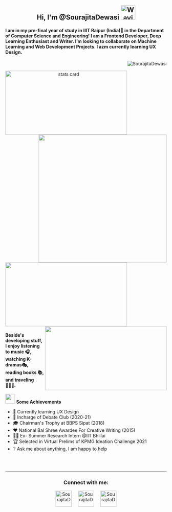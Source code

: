 <h2 align="center"> Hi, I'm @SourajitaDewasi <img src="https://raw.githubusercontent.com/nixin72/nixin72/master/wave.gif" alt="Waving hand animated gif"
         height="45"
         width="45" /></h2>
  
<h4>
I am in my pre-final year of study in IIIT Raipur (India)📍 in the Department of Computer Science and Engineering! I am a Frontend Developer, Deep Learning Enthusiast and Writer. I’m looking to collaborate on Machine Learning and Web Development Projects. I azm currently learning UX Design.
</h4>
<p align="right"> <img src="https://komarev.com/ghpvc/?username=SourajitaDewasi&label=Profile%20views&color=0e75b6&style=flat" alt="SourajitaDewasi" /> </p>
<p>
<a align= "center" href="https://github.com/SourajitaDewasi">
<img alt= "stats card" height="200px" width="380" src="https://github-readme-streak-stats.herokuapp.com/?user=SourajitaDewasi&theme=radical">
<img align="right" height="400" width="400" src="https://data.whicdn.com/images/222319615/original.gif" /> </a>
</p>
<img height="200px" width="380" src="https://github-readme-stats.vercel.app/api?username=SourajitaDewasi&count_private=true&theme=radical&show_icons=true" />

<img align="right" height = "200px" width="380" src="https://github-readme-stats.vercel.app/api/top-langs?username=SourajitaDewasi&langs_count=5&theme=radical" />        
<h4> Beside's developing stuff, I enjoy listening to music 🎧, watching K-dramas🎭, reading books 📚, and traveling 🚵🏾‍♂️. </h4>

<img src="https://media.giphy.com/media/ObNTw8Uzwy6KQ/giphy.gif" width="30px">&nbsp;**Some Achievements**
* 📔 Currently learning UX Design <br> 
* 💭 Incharge of Debate Club (2020-21) <br>
* 🎓 Chairman's Trophy at BBPS Sipat (2018) <br> 
* ❤️ National Bal Shree Awardee For Creative Writing (2015)<br> 
* 👨‍💻 Ex- Summer Research Intern @IIT Bhillai<br> 
* 🏆 Selected in Virtual Prelims of KPMG Ideation Challenge 2021<br> 
* ❔ Ask me about anything, I am happy to help<br> 
</hr>
<br><br>

<hr>
<h3 align="center">Connect with me:</h3>
<p align="center">
<a href="https://twitter.com/SourajitaD" target="blank"><img align="center" src="https://cdn-icons-png.flaticon.com/512/124/124021.png" alt="SourajitaD" height="50" width="50" /></a> &nbsp;&nbsp;&nbsp;
<a href="https://www.linkedin.com/in/sourajita-dewasi-52b3b4193/" target="blank"><img align="center" src="https://cdn-icons-png.flaticon.com/512/174/174857.png" alt="SourajitaD" height="50" width="50" /></a>&nbsp;&nbsp;&nbsp;&nbsp;
<a href="https://www.yourquote.in/sourajita-d-smae/quotes" target="blank"><img align="center" src="https://www.yourquote.in/icon512.png" alt="SourajitaD" height="50" width="50" /></a>
</p>
</hr>

<!---
SourajitaDewasi/SourajitaDewasi is a ✨ special ✨ repository because its `README.md` (this file) appears on your GitHub profile.
You can click the Preview link to take a look at your changes.
--->
